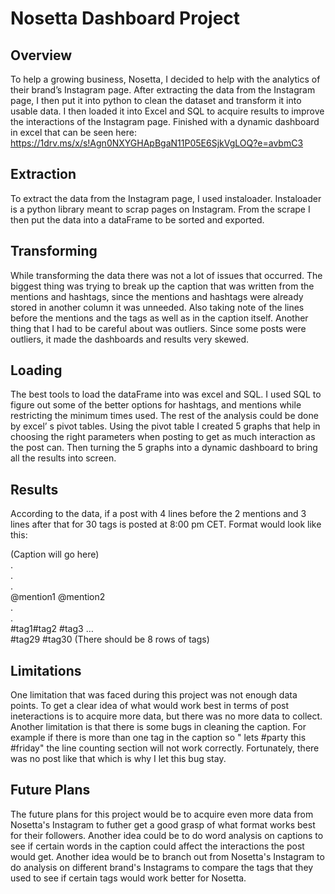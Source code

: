 # Nosetta Dashboard Project

## Overview
To help a growing business, Nosetta, I decided to help with the analytics of their brand’s Instagram page. After extracting the data from the Instagram page, I then put it into python to clean the dataset and transform it into usable data. I then loaded it into Excel and SQL to acquire results to improve the interactions of the Instagram page. Finished with a dynamic dashboard in excel that can be seen here: https://1drv.ms/x/s!Agn0NXYGHApBgaN11P05E6SjkVgLOQ?e=avbmC3
## Extraction
To extract the data from the Instagram page, I used instaloader. Instaloader is a python library meant to scrap pages on Instagram. From the scrape I then put the data into a dataFrame to be sorted and exported.
## Transforming
While transforming the data there was not a lot of issues that occurred. The biggest thing was trying to break up the caption that was written from the mentions and hashtags, since the mentions and hashtags were already stored in another column it was unneeded. Also taking note of the lines before the mentions and the tags as well as in the caption itself. Another thing that I had to be careful about was outliers. Since some posts were outliers, it made the dashboards and results very skewed.
## Loading
The best tools to load the dataFrame into was excel and SQL. I used SQL to figure out some of the better options for hashtags, and mentions while restricting the minimum times used. The rest of the analysis could be done by excel’ s pivot tables. Using the pivot table I created 5 graphs that help in choosing the right parameters when posting to get as much interaction as the post can. Then turning the 5 graphs into a dynamic dashboard to bring all the results into screen.
## Results
According to the data, if a post with 4 lines before the 2 mentions and 3 lines after that for 30 tags is posted at 8:00 pm CET. Format would look like this:
  
(Caption will go here)  
.  
.  
.  
@mention1 @mention2  
.  
.  
#tag1#tag2 #tag3 …  
#tag29 #tag30 (There should be 8 rows of tags)  

## Limitations
One limitation that was faced during this project was not enough data points. To get a clear idea of what would work best in terms of post ineteractions is to acquire more data, but there was no more data to collect. Another limitation is that there is some bugs in cleaning the caption. For example if there is more than one tag in the caption so " lets #party this #friday" the line counting section will not work correctly. Fortunately, there was no post like that which is why I let this bug stay.
## Future Plans
The future plans for this project would be to acquire even more data from Nosetta's Instagram to futher get a good grasp of what format works best for their followers. Another idea could be to do word analysis on captions to see if certain words in the caption could affect the interactions the post would get. Another idea would be to branch out from Nosetta's Instagram to do analysis on different brand's Instagrams to compare the tags that they used to see if certain tags would work better for Nosetta.
